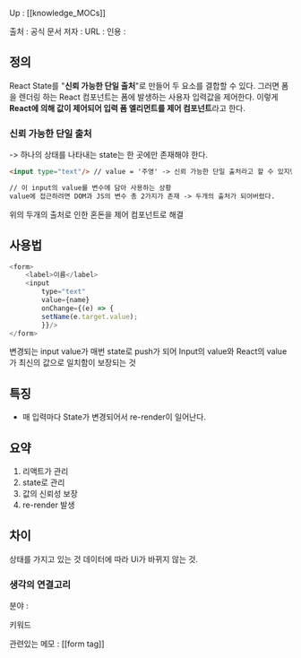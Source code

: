 
Up : [[knowledge_MOCs]]

출처 : 공식 문서 
저자 :
URL : 
인용 : 

## 정의 

React State를 "**신뢰 가능한 단일 출처**"로 만들어 두 요소를 결합할 수 있다. 그러면 폼을 렌더링 하는 React 컴포넌트는 폼에 발생하는 사용자 입력값을 제어한다. 이렇게 **React에 의해 값이 제어되어 입력 폼 엘리먼트를 제어 컴포넌트**라고 한다. 


### 신뢰 가능한 단일 출처
-> 하나의 상태를 나타내는 state는 한 곳에만 존재해야 한다. 
```html
<input type="text"/> // value = '주영' -> 신뢰 가능한 단일 출처라고 할 수 있지만

// 이 input의 value를 변수에 담아 사용하는 상황
value에 접근하려면 DOM과 JS의 변수 총 2가지가 존재 -> 두개의 출처가 되어버렸다.  


```

위의 두개의 출처로 인한 혼돈을 제어 컴포넌트로 해결 

## 사용법
```js
<form>
	<label>이름</label>
	<input
		type="text"
		value={name}
		onChange={(e) => {
		setName(e.target.value);
		}}/>
</form>
```

변경되는 input value가 매번 state로 push가 되어 Input의 value와 React의 value가 최신의 값으로 일치함이 보장되는 것 

## 특징
- 매 입력마다 State가 변경되어서 re-render이 일어난다.


## 요약
1. 리액트가 관리
2. state로 관리
3. 값의 신뢰성 보장
4. re-render 발생

## 차이
상태를 가지고 있는 것
데이터에 따라 Ui가 바뀌지 않는 것. 

### 생각의 연결고리
분야 :

키워드 

관련있는 메모 : [[form tag]]